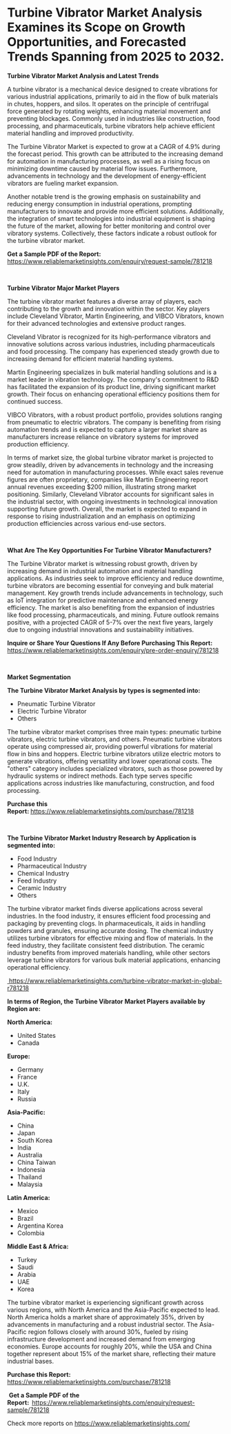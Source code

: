 <p><h1>Turbine Vibrator Market Analysis Examines its Scope on Growth Opportunities, and Forecasted Trends Spanning from 2025 to 2032.</h1></p><p><strong>Turbine Vibrator Market Analysis and Latest Trends</strong></p>
<p><p>A turbine vibrator is a mechanical device designed to create vibrations for various industrial applications, primarily to aid in the flow of bulk materials in chutes, hoppers, and silos. It operates on the principle of centrifugal force generated by rotating weights, enhancing material movement and preventing blockages. Commonly used in industries like construction, food processing, and pharmaceuticals, turbine vibrators help achieve efficient material handling and improved productivity.</p><p>The Turbine Vibrator Market is expected to grow at a CAGR of 4.9% during the forecast period. This growth can be attributed to the increasing demand for automation in manufacturing processes, as well as a rising focus on minimizing downtime caused by material flow issues. Furthermore, advancements in technology and the development of energy-efficient vibrators are fueling market expansion. </p><p>Another notable trend is the growing emphasis on sustainability and reducing energy consumption in industrial operations, prompting manufacturers to innovate and provide more efficient solutions. Additionally, the integration of smart technologies into industrial equipment is shaping the future of the market, allowing for better monitoring and control over vibratory systems. Collectively, these factors indicate a robust outlook for the turbine vibrator market.</p></p>
<p><strong>Get a Sample PDF of the Report:&nbsp;</strong> <a href="https://www.reliablemarketinsights.com/enquiry/request-sample/781218?utm_campaign=1938&utm_medium=2&utm_source=Github&utm_content=ia&utm_term=26032025&utm_id=turbine-vibrator">https://www.reliablemarketinsights.com/enquiry/request-sample/781218</a></p>
<p>&nbsp;</p>
<p><strong>Turbine Vibrator Major Market Players</strong></p>
<p><p>The turbine vibrator market features a diverse array of players, each contributing to the growth and innovation within the sector. Key players include Cleveland Vibrator, Martin Engineering, and VIBCO Vibrators, known for their advanced technologies and extensive product ranges.</p><p>Cleveland Vibrator is recognized for its high-performance vibrators and innovative solutions across various industries, including pharmaceuticals and food processing. The company has experienced steady growth due to increasing demand for efficient material handling systems.</p><p>Martin Engineering specializes in bulk material handling solutions and is a market leader in vibration technology. The company's commitment to R&D has facilitated the expansion of its product line, driving significant market growth. Their focus on enhancing operational efficiency positions them for continued success.</p><p>VIBCO Vibrators, with a robust product portfolio, provides solutions ranging from pneumatic to electric vibrators. The company is benefiting from rising automation trends and is expected to capture a larger market share as manufacturers increase reliance on vibratory systems for improved production efficiency.</p><p>In terms of market size, the global turbine vibrator market is projected to grow steadily, driven by advancements in technology and the increasing need for automation in manufacturing processes. While exact sales revenue figures are often proprietary, companies like Martin Engineering report annual revenues exceeding $200 million, illustrating strong market positioning. Similarly, Cleveland Vibrator accounts for significant sales in the industrial sector, with ongoing investments in technological innovation supporting future growth. Overall, the market is expected to expand in response to rising industrialization and an emphasis on optimizing production efficiencies across various end-use sectors.</p></p>
<p>&nbsp;</p>
<p><strong>What Are The Key Opportunities For Turbine Vibrator Manufacturers?</strong></p>
<p><p>The Turbine Vibrator market is witnessing robust growth, driven by increasing demand in industrial automation and material handling applications. As industries seek to improve efficiency and reduce downtime, turbine vibrators are becoming essential for conveying and bulk material management. Key growth trends include advancements in technology, such as IoT integration for predictive maintenance and enhanced energy efficiency. The market is also benefiting from the expansion of industries like food processing, pharmaceuticals, and mining. Future outlook remains positive, with a projected CAGR of 5-7% over the next five years, largely due to ongoing industrial innovations and sustainability initiatives.</p></p>
<p><strong>Inquire or Share Your Questions If Any Before Purchasing This Report:</strong> <a href="https://www.reliablemarketinsights.com/enquiry/pre-order-enquiry/781218?utm_campaign=1938&utm_medium=2&utm_source=Github&utm_content=ia&utm_term=26032025&utm_id=turbine-vibrator">https://www.reliablemarketinsights.com/enquiry/pre-order-enquiry/781218</a></p>
<p>&nbsp;</p>
<p><strong>Market Segmentation</strong></p>
<p><strong>The Turbine Vibrator Market Analysis by types is segmented into:</strong></p>
<p><ul><li>Pneumatic Turbine Vibrator</li><li>Electric Turbine Vibrator</li><li>Others</li></ul></p>
<p><p>The turbine vibrator market comprises three main types: pneumatic turbine vibrators, electric turbine vibrators, and others. Pneumatic turbine vibrators operate using compressed air, providing powerful vibrations for material flow in bins and hoppers. Electric turbine vibrators utilize electric motors to generate vibrations, offering versatility and lower operational costs. The "others" category includes specialized vibrators, such as those powered by hydraulic systems or indirect methods. Each type serves specific applications across industries like manufacturing, construction, and food processing.</p></p>
<p><strong>Purchase this Report:&nbsp;</strong><a href="https://www.reliablemarketinsights.com/purchase/781218?utm_campaign=1938&utm_medium=2&utm_source=Github&utm_content=ia&utm_term=26032025&utm_id=turbine-vibrator">https://www.reliablemarketinsights.com/purchase/781218</a></p>
<p>&nbsp;</p>
<p><strong>The Turbine Vibrator Market Industry Research by Application is segmented into:</strong></p>
<p><ul><li>Food Industry</li><li>Pharmaceutical Industry</li><li>Chemical Industry</li><li>Feed Industry</li><li>Ceramic Industry</li><li>Others</li></ul></p>
<p><p>The turbine vibrator market finds diverse applications across several industries. In the food industry, it ensures efficient food processing and packaging by preventing clogs. In pharmaceuticals, it aids in handling powders and granules, ensuring accurate dosing. The chemical industry utilizes turbine vibrators for effective mixing and flow of materials. In the feed industry, they facilitate consistent feed distribution. The ceramic industry benefits from improved materials handling, while other sectors leverage turbine vibrators for various bulk material applications, enhancing operational efficiency.</p></p>
<p><a href="https://www.reliablemarketinsights.com/turbine-vibrator-market-in-global-r781218?utm_campaign=1938&utm_medium=2&utm_source=Github&utm_content=ia&utm_term=26032025&utm_id=turbine-vibrator">&nbsp;https://www.reliablemarketinsights.com/turbine-vibrator-market-in-global-r781218</a></p>
<p><strong>In terms of Region, the Turbine Vibrator Market Players available by Region are:</strong></p>
<p>
    <p> <strong> North America: </strong>
        <ul>
            <li>United States</li>
            <li>Canada</li>
        </ul>
        </p> 
    <p> <strong> Europe: </strong>
        <ul>
            <li>Germany</li>
            <li>France</li>
            <li>U.K.</li>
            <li>Italy</li>
            <li>Russia</li>
        </ul>
        </p> 
    <p> <strong> Asia-Pacific: </strong>
        <ul>
            <li>China</li>
            <li>Japan</li>
            <li>South Korea</li>
            <li>India</li>
            <li>Australia</li>
            <li>China Taiwan</li>
            <li>Indonesia</li>
            <li>Thailand</li>
            <li>Malaysia</li>
        </ul>
        </p> 
    <p> <strong> Latin America: </strong>
        <ul>
            <li>Mexico</li>
            <li>Brazil</li>
            <li>Argentina Korea</li>
            <li>Colombia</li>
        </ul>
        </p> 
    <p> <strong> Middle East & Africa: </strong>
        <ul>
            <li>Turkey</li>
            <li>Saudi</li>
            <li>Arabia</li>
            <li>UAE</li>
            <li>Korea</li>
        </ul>
    </p>
    </p>
<p><p>The turbine vibrator market is experiencing significant growth across various regions, with North America and the Asia-Pacific expected to lead. North America holds a market share of approximately 35%, driven by advancements in manufacturing and a robust industrial sector. The Asia-Pacific region follows closely with around 30%, fueled by rising infrastructure development and increased demand from emerging economies. Europe accounts for roughly 20%, while the USA and China together represent about 15% of the market share, reflecting their mature industrial bases.</p></p>
<p><strong>Purchase this Report: </strong><a href="https://www.reliablemarketinsights.com/purchase/781218?utm_campaign=1938&utm_medium=2&utm_source=Github&utm_content=ia&utm_term=26032025&utm_id=turbine-vibrator">https://www.reliablemarketinsights.com/purchase/781218</a></p>
<p>&nbsp;<strong>Get a Sample PDF of the Report:&nbsp;&nbsp;</strong><a href="https://www.reliablemarketinsights.com/enquiry/request-sample/781218?utm_campaign=1938&utm_medium=2&utm_source=Github&utm_content=ia&utm_term=26032025&utm_id=turbine-vibrator">https://www.reliablemarketinsights.com/enquiry/request-sample/781218</a></p>
<p><strong></strong></p>
<p>Check more reports on <a href="https://www.reliablemarketinsights.com/?utm_campaign=1938&utm_medium=2&utm_source=Github&utm_content=ia&utm_term=26032025&utm_id=turbine-vibrator">https://www.reliablemarketinsights.com/</a></p>